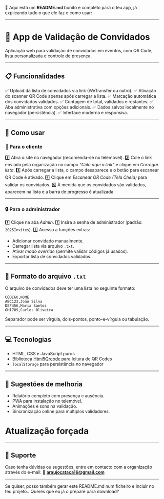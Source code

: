 🚀 Aqui está um **README.md** bonito e completo para o teu app, já explicando tudo o que ele faz e como usar:

---

# 🎫 App de Validação de Convidados

Aplicação web para validação de convidados em eventos, com QR Code, lista personalizada e controle de presença.

---

## 📋 Funcionalidades

✅ Upload da lista de convidados via link (WeTransfer ou outro).
✅ Ativação do scanner QR Code apenas após carregar a lista.
✅ Marcação automática dos convidados validados.
✅ Contagem de total, validados e restantes.
✅ Aba administrativa com opções adicionais.
✅ Dados salvos localmente no navegador (persistência).
✅ Interface moderna e responsiva.

---

## 🚀 Como usar

### 🎯 Para o cliente

1️⃣ Abra o site no navegador (recomenda-se no telemóvel).
2️⃣ Cole o link enviado pela organização no campo *"Cole aqui o link"* e clique em *Carregar lista*.
3️⃣ Após carregar a lista, o campo desaparece e o botão para escanear QR Code é ativado.
4️⃣ Clique em *Escanear QR Code (Tela Cheia)* para validar os convidados.
5️⃣ À medida que os convidados são validados, aparecem na lista e a barra de progresso é atualizada.

---

### 🔒 Para o administrador

1️⃣ Clique na aba *Admin*.
2️⃣ Insira a senha de administrador (padrão: `2025Invites`).
3️⃣ Acesso a funções extras:

* Adicionar convidado manualmente.
* Carregar lista via arquivo `.txt`.
* Ativar *modo override* (permite validar códigos já usados).
* Exportar lista de convidados validados.

---

## 📄 Formato do arquivo `.txt`

O arquivo de convidados deve ter uma lista no seguinte formato:

```
CÓDIGO,NOME
ABC123,João Silva
DEF456,Maria Santos
GHI789,Carlos Oliveira
```

Separador pode ser vírgula, dois-pontos, ponto-e-vírgula ou tabulação.

---

## 💻 Tecnologias

* HTML, CSS e JavaScript puros
* Biblioteca [Html5Qrcode](https://github.com/mebjas/html5-qrcode) para leitura de QR Codes
* `localStorage` para persistência no navegador

---

## 🎨 Sugestões de melhoria

* Relatório completo com presença e ausência.
* PWA para instalação no telemóvel.
* Animações e sons na validação.
* Sincronização online para múltiplos validadores.

# Atualização forçada

---

## 📧 Suporte

Caso tenha dúvidas ou sugestões, entre em contacto com a organização através do e-mail:
📩 **[araujocataca16@gmail.com](mailto:araujocataca16@gmail.com)**

---

Se quiser, posso também gerar este README.md num ficheiro e incluir no teu projeto..
Queres que eu já o prepare para download?
